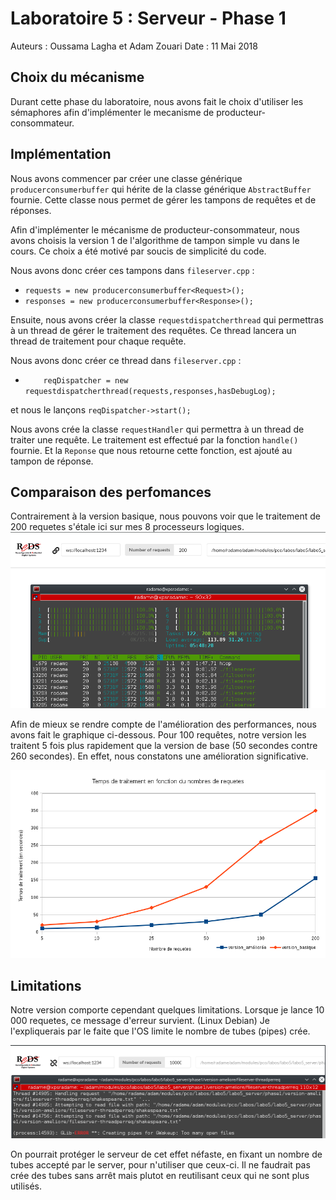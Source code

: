 # Laboratoire 5 : Serveur - Phase 1

Auteurs : Oussama Lagha et Adam Zouari
Date : 11 Mai 2018

## Choix du mécanisme

Durant cette phase du laboratoire, nous avons fait le choix d'utiliser les sémaphores afin d'implémenter le mecanisme de producteur-consommateur.

## Implémentation

Nous avons commencer par créer une classe générique `producerconsumerbuffer` qui hérite de la classe générique `AbstractBuffer` fournie. Cette classe nous permet de gérer les tampons de requêtes et de réponses.

Afin d'implémenter le mécanisme de producteur-consommateur, nous avons choisis la version 1 de l'algorithme de tampon simple vu dans le cours. Ce choix a été motivé par soucis de simplicité du code.

Nous avons donc créer ces tampons dans `fileserver.cpp` :
- `requests = new producerconsumerbuffer<Request>();`
- `responses = new producerconsumerbuffer<Response>();`


Ensuite, nous avons créer la classe `requestdispatcherthread` qui permettras à un thread de gérer le traitement des requêtes. Ce thread lancera un thread de traitement pour chaque requête.

Nous avons donc créer ce thread dans `fileserver.cpp` :
- `    reqDispatcher = new requestdispatcherthread(requests,responses,hasDebugLog);`

et nous le lançons `reqDispatcher->start();`

Nous avons crée la classe `requestHandler` qui permettra à un thread de traiter une requête. Le traitement est effectué par la fonction `handle()` fournie. Et la `Reponse` que nous retourne cette fonction, est ajouté au tampon de réponse.


## Comparaison des perfomances

Contrairement à la version basique, nous pouvons voir que le traitement de 200 requetes s'étale ici sur mes 8 processeurs logiques.
![](htop.png)


Afin de mieux se rendre compte de l'amélioration des performances, nous avons fait le graphique ci-dessous. Pour 100 requêtes, notre version les traitent 5 fois plus rapidement que la version de base (50 secondes contre 260 secondes). En effet, nous constatons une amélioration significative.

![](graphique.png)

## Limitations 

Notre version comporte cependant quelques limitations.
Lorsque je lance 10 000 requetes, ce message d'erreur survient. (Linux Debian)
Je l'expliquerais par le faite que l'OS limite le nombre de tubes (pipes) crée.

![](1000requetes.png)

On pourrait protéger le serveur de cet effet néfaste, en fixant un nombre de tubes accepté par le server, pour n'utiliser que ceux-ci. Il ne faudrait pas crée des tubes sans arrêt mais plutot en reutilisant ceux qui ne sont plus utilisés.